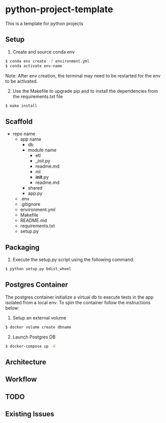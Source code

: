 # python-project-template
This is a template for python projects


## Setup
1. Create and source conda env
```bash
$ conda env create -f environment.yml
$ conda activate env-name
```
Note: After env creation, the terminal may need to be restarted for the env to be activated.

2. Use the Makefile to upgrade pip and to install the dependencies from the requirements.txt file
```bash
$ make install
```

## Scaffold
- repo name
  - app name
    - db
    - module name
      - etl
       - __init_.py
       - readme.md
      - ml
       - __init__.py
       - readme.md
    - shared
    - app.py
  - .env
  - .gitignore
  - environment.yml
  - Makefile
  - README.md
  - requirements.txt
  - setup.py


## Packaging
1. Execute the setup.py script using the following command:
```bash
$ python setup.py bdist_wheel
```

## Postgres Container
The postgres container initialize a virtual db to execute tests in the app isolated from a local env.
To spin the container follow the instructions below:

1. Setup an external volume
```bash
$ docker volume create dbname
```

2. Launch Postgres DB
```bash 
$ docker-compose up -d
```

## Architecture


## Workflow


## TODO


## Existing Issues